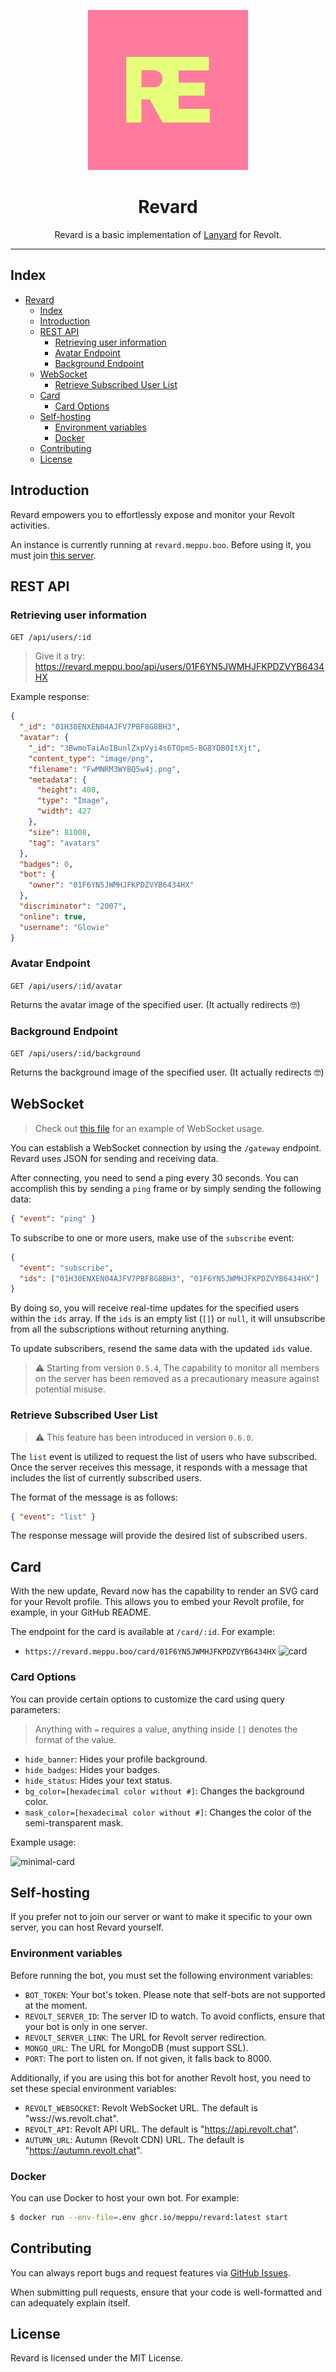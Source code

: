<div align="center">

![logo](.github/assets/revard.png)

# Revard

Revard is a basic implementation of [Lanyard](https://github.com/Phineas/lanyard) for Revolt.

</div>

<hr />

## Index

- [Revard](#revard)
  - [Index](#index)
  - [Introduction](#introduction)
  - [REST API](#rest-api)
    - [Retrieving user information](#retrieving-user-information)
    - [Avatar Endpoint](#avatar-endpoint)
    - [Background Endpoint](#background-endpoint)
  - [WebSocket](#websocket)
    - [Retrieve Subscribed User List](#retrieve-subscribed-user-list)
  - [Card](#card)
    - [Card Options](#card-options)
  - [Self-hosting](#self-hosting)
    - [Environment variables](#environment-variables)
    - [Docker](#docker)
  - [Contributing](#contributing)
  - [License](#license)

## Introduction

Revard empowers you to effortlessly expose and monitor your Revolt activities.

An instance is currently running at `revard.meppu.boo`. Before using it, you must join [this server](https://revard.meppu.boo/invite).

## REST API

### Retrieving user information

`GET /api/users/:id`

> Give it a try: https://revard.meppu.boo/api/users/01F6YN5JWMHJFKPDZVYB6434HX

Example response:

```json
{
  "_id": "01H30ENXEN04AJFV7PBF8G8BH3",
  "avatar": {
    "_id": "3BwmoTaiAoIBunlZxpVyi4s6TOpmS-BG8YDB0ItXjt",
    "content_type": "image/png",
    "filename": "FwMNRM3WYBQ5w4j.png",
    "metadata": {
      "height": 400,
      "type": "Image",
      "width": 427
    },
    "size": 81008,
    "tag": "avatars"
  },
  "badges": 0,
  "bot": {
    "owner": "01F6YN5JWMHJFKPDZVYB6434HX"
  },
  "discriminator": "2007",
  "online": true,
  "username": "Glowie"
}
```

### Avatar Endpoint

`GET /api/users/:id/avatar`

Returns the avatar image of the specified user. (It actually redirects 🤓)

### Background Endpoint

`GET /api/users/:id/background`

Returns the background image of the specified user. (It actually redirects 🤓)

## WebSocket

> Check out [this file](https://github.com/meppu/website/blob/main/js/index.js) for an example of WebSocket usage.

You can establish a WebSocket connection by using the `/gateway` endpoint. Revard uses JSON for sending and receiving data.

After connecting, you need to send a ping every 30 seconds. You can accomplish this by sending a `ping` frame or by simply sending the following data:

```json
{ "event": "ping" }
```

To subscribe to one or more users, make use of the `subscribe` event:

```json
{
  "event": "subscribe",
  "ids": ["01H30ENXEN04AJFV7PBF8G8BH3", "01F6YN5JWMHJFKPDZVYB6434HX"]
}
```

By doing so, you will receive real-time updates for the specified users within the `ids` array. If the `ids` is an empty list (`[]`) or `null`, it will unsubscribe from all the subscriptions without returning anything.

To update subscribers, resend the same data with the updated `ids` value.

> ⚠️ Starting from version `0.5.4`, The capability to monitor all members on the server has been removed as a precautionary measure against potential misuse.

### Retrieve Subscribed User List

> ⚠️ This feature has been introduced in version `0.6.0`.

The `list` event is utilized to request the list of users who have subscribed. Once the server receives this message, it responds with a message that includes the list of currently subscribed users.

The format of the message is as follows:

```json
{ "event": "list" }
```

The response message will provide the desired list of subscribed users.

## Card

With the new update, Revard now has the capability to render an SVG card for your Revolt profile. This allows you to embed your Revolt profile, for example, in your GitHub README.

The endpoint for the card is available at `/card/:id`. For example:

- `https://revard.meppu.boo/card/01F6YN5JWMHJFKPDZVYB6434HX`
  ![card](https://revard.meppu.boo/card/01F6YN5JWMHJFKPDZVYB6434HX)

### Card Options

You can provide certain options to customize the card using query parameters:

> Anything with `=` requires a value, anything inside `[]` denotes the format of the value.

- `hide_banner`: Hides your profile background.
- `hide_badges`: Hides your badges.
- `hide_status`: Hides your text status.
- `bg_color=[hexadecimal color without #]`: Changes the background color.
- `mask_color=[hexadecimal color without #]`: Changes the color of the semi-transparent mask.

Example usage:

![minimal-card](https://revard.meppu.boo/card/01F6YN5JWMHJFKPDZVYB6434HX?hide_banner&hide_badges)

## Self-hosting

If you prefer not to join our server or want to make it specific to your own server, you can host Revard yourself.

### Environment variables

Before running the bot, you must set the following environment variables:

- `BOT_TOKEN`: Your bot's token. Please note that self-bots are not supported at the moment.
- `REVOLT_SERVER_ID`: The server ID to watch. To avoid conflicts, ensure that your bot is only in one server.
- `REVOLT_SERVER_LINK`: The URL for Revolt server redirection.
- `MONGO_URL`: The URL for MongoDB (must support SSL).
- `PORT`: The port to listen on. If not given, it falls back to 8000.

Additionally, if you are using this bot for another Revolt host, you need to set these special environment variables:

- `REVOLT_WEBSOCKET`: Revolt WebSocket URL. The default is "wss://ws.revolt.chat".
- `REVOLT_API`: Revolt API URL. The default is "https://api.revolt.chat".
- `AUTUMN_URL`: Autumn (Revolt CDN) URL. The default is "https://autumn.revolt.chat".

### Docker

You can use Docker to host your own bot. For example:

```bash
$ docker run --env-file=.env ghcr.io/meppu/revard:latest start
```

## Contributing

You can always report bugs and request features via [GitHub Issues](/issues).

When submitting pull requests, ensure that your code is well-formatted and can adequately explain itself.

## License

Revard is licensed under the MIT License.
